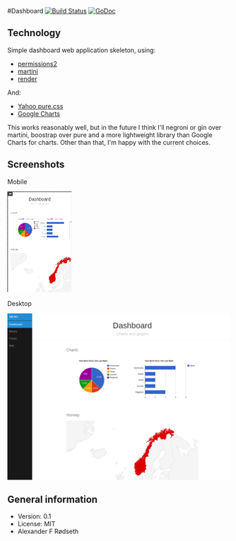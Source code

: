 #Dashboard [![Build Status](https://travis-ci.org/xyproto/dashboard.svg?branch=master)](https://travis-ci.org/xyproto/dashboard) [![GoDoc](https://godoc.org/github.com/xyproto/dashboard?status.svg)](http://godoc.org/github.com/xyproto/dashboard)

Technology
----------

Simple dashboard web application skeleton, using:

* [permissions2](https://github.com/xyproto/permissions2)
* [martini](https://github.com/go-martini/martini)
* [render](https://github.com/unrolled/render)

And:

* [Yahoo pure.css](http://purecss.io/)
* [Google Charts](https://developers.google.com/chart/)

This works reasonably well, but in the future I think I'll negroni or gin over martini, boostrap over pure and a more lightweight library than Google Charts for charts. Other than that, I'm happy with the current choices.

Screenshots
-----------

Mobile

![Mobile](https://raw.githubusercontent.com/xyproto/dashboard/master/screenshots/mobile.png)

Desktop

![Desktop](https://raw.githubusercontent.com/xyproto/dashboard/master/screenshots/desktop.png)

General information
-------------------

* Version: 0.1
* License: MIT
* Alexander F Rødseth

